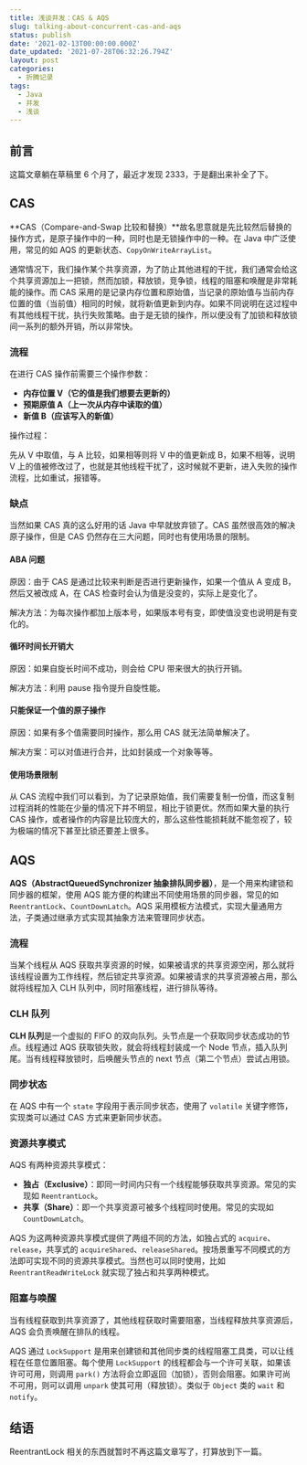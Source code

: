 ```yaml
---
title: 浅谈并发：CAS & AQS
slug: talking-about-concurrent-cas-and-aqs
status: publish
date: '2021-02-13T00:00:00.000Z'
date_updated: '2021-07-28T06:32:26.794Z'
layout: post
categories:
  - 折腾记录
tags:
  - Java
  - 并发
  - 浅谈
---
```

## 前言

这篇文章躺在草稿里 6 个月了，最近才发现 2333，于是翻出来补全了下。

## CAS

**CAS（Compare-and-Swap 比较和替换）**故名思意就是先比较然后替换的操作方式，是原子操作中的一种，同时也是无锁操作中的一种。在 Java 中广泛使用，常见的如 AQS 的更新状态、`CopyOnWriteArrayList`。

通常情况下，我们操作某个共享资源，为了防止其他进程的干扰，我们通常会给这个共享资源加上一把锁，然而加锁，释放锁，竞争锁，线程的阻塞和唤醒是非常耗能的操作。而 CAS 采用的是记录内存位置和原始值，当记录的原始值与当前内存位置的值（当前值）相同的时候，就将新值更新到内存。如果不同说明在这过程中有其他线程干扰，执行失败策略。由于是无锁的操作，所以便没有了加锁和释放锁间一系列的额外开销，所以非常快。

### 流程

在进行 CAS 操作前需要三个操作参数：

- **内存位置 V（它的值是我们想要去更新的）**
- **预期原值 A（上一次从内存中读取的值）**
- **新值 B（应该写入的新值）**

操作过程：

先从 V 中取值，与 A 比较，如果相等则将 V 中的值更新成 B，如果不相等，说明 V 上的值被修改过了，也就是其他线程干扰了，这时候就不更新，进入失败的操作流程，比如重试，报错等。

### 缺点

当然如果 CAS 真的这么好用的话 Java 中早就放弃锁了。CAS 虽然很高效的解决原子操作，但是 CAS 仍然存在三大问题，同时也有使用场景的限制。

#### ABA 问题

原因：由于 CAS 是通过比较来判断是否进行更新操作，如果一个值从 A 变成 B，然后又被改成 A，在 CAS 检查时会认为值是没变的，实际上是变化了。

解决方法：为每次操作都加上版本号，如果版本号有变，即使值没变也说明是有变化的。

#### 循环时间长开销大

原因：如果自旋长时间不成功，则会给 CPU 带来很大的执行开销。

解决方法：利用 pause 指令提升自旋性能。

#### 只能保证一个值的原子操作

原因：如果有多个值需要同时操作，那么用 CAS 就无法简单解决了。

解决方案：可以对值进行合并，比如封装成一个对象等等。

#### 使用场景限制

从 CAS 流程中我们可以看到，为了记录原始值，我们需要复制一份值，而这复制过程消耗的性能在少量的情况下并不明显，相比于锁更优。然而如果大量的执行 CAS 操作，或者操作的内容是比较庞大的，那么这些性能损耗就不能忽视了，较为极端的情况下甚至比锁还要差上很多。

## AQS

**AQS（AbstractQueuedSynchronizer 抽象排队同步器）**，是一个用来构建锁和同步器的框架，使用 AQS 能方便的构建出不同使用场景的同步器，常见的如 `ReentrantLock`、`CountDownLatch`。AQS 采用模板方法模式，实现大量通用方法，子类通过继承方式实现其抽象方法来管理同步状态。

### 流程

当某个线程从 AQS 获取共享资源的时候，如果被请求的共享资源空闲，那么就将该线程设置为工作线程，然后锁定共享资源。如果被请求的共享资源被占用，那么就将线程加入 CLH 队列中，同时阻塞线程，进行排队等待。

### CLH 队列

**CLH 队列**是一个虚拟的 FIFO 的双向队列。头节点是一个获取同步状态成功的节点。线程通过 AQS 获取锁失败，就会将线程封装成一个 Node 节点，插入队列尾。当有线程释放锁时，后唤醒头节点的 next 节点（第二个节点）尝试占用锁。

### 同步状态

在 AQS 中有一个 `state` 字段用于表示同步状态，使用了 `volatile` 关键字修饰，实现类可以通过 CAS 方式来更新同步状态。

### 资源共享模式

AQS 有两种资源共享模式：

- **独占（Exclusive）**：即同一时间内只有一个线程能够获取共享资源。常见的实现如 `ReentrantLock`。
- **共享（Share）**：即一个共享资源可被多个线程同时使用。常见的实现如 `CountDownLatch`。

AQS 为这两种资源共享模式提供了两组不同的方法，如独占式的 `acquire`、`release`，共享式的 `acquireShared`、`releaseShared`。按场景重写不同模式的方法即可实现不同的资源共享模式。当然也可以同时使用，比如 `ReentrantReadWriteLock` 就实现了独占和共享两种模式。

### 阻塞与唤醒

当有线程获取到共享资源了，其他线程获取时需要阻塞，当线程释放共享资源后，AQS 会负责唤醒在排队的线程。

AQS 通过 `LockSupport` 是用来创建锁和其他同步类的线程阻塞工具类，可以让线程在任意位置阻塞。每个使用 `LockSupport` 的线程都会与一个许可关联，如果该许可可用，则调用 `park()` 方法将会立即返回（加锁），否则会阻塞。如果许可尚不可用，则可以调用 `unpark` 使其可用（释放锁）。类似于 `Object` 类的 `wait` 和 `notify`。

## 结语

ReentrantLock 相关的东西就暂时不再这篇文章写了，打算放到下一篇。
